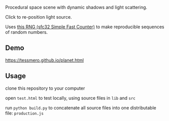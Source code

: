 Procedural space scene with dynamic shadows and light scattering.

Click to re-position light source.

Uses [this RNG (sfc32 Simple Fast Counter)](https://stackoverflow.com/a/47593316) to make reproducible sequences of random numbers.

## Demo

https://tessmero.github.io/planet.html

## Usage

clone this repository to your computer

open `test.html` to test locally, using source files in `lib` and `src`

run `python build.py` to concatenate all source files into one distributable file: `production.js`

